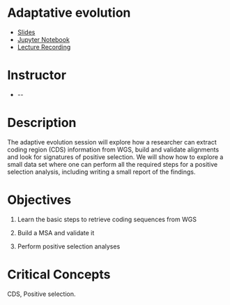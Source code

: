 Adaptative evolution
======
* [Slides](https://github.com/cursobioinfo/BioinformaticsCourse/blob/main/Lectures/Section9)
* [Jupyter Notebook](https://github.com/cursobioinfo/BioinformaticsCourse/blob/main/Lectures/Section9)
* [Lecture Recording](https://github.com/cursobioinfo/BioinformaticsCourse/blob/main/Lectures/Section9)

# Instructor
* --

# Description
The adaptive evolution session will explore how a researcher can extract coding region (CDS) information from WGS, build and validate alignments and look for signatures of positive selection. We will show how to explore a small data set where one can perform all the required steps for a positive selection analysis, including writing a small report of the findings. 

# Objectives
1. Learn the basic steps to retrieve coding sequences from WGS

2. Build a MSA and validate it

3. Perform positive selection analyses

# Critical Concepts
CDS, Positive selection. 

